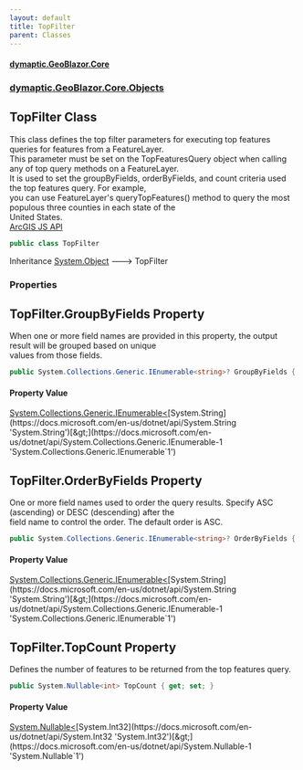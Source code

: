 ```yaml
---
layout: default
title: TopFilter
parent: Classes
---
```

#### [dymaptic.GeoBlazor.Core](index.html 'index')
### [dymaptic.GeoBlazor.Core.Objects](index.html#dymaptic.GeoBlazor.Core.Objects 'dymaptic.GeoBlazor.Core.Objects')

## TopFilter Class

This class defines the top filter parameters for executing top features queries for features from a FeatureLayer.  
This parameter must be set on the TopFeaturesQuery object when calling any of top query methods on a FeatureLayer.  
It is used to set the groupByFields, orderByFields, and count criteria used the top features query. For example,  
you can use FeatureLayer's queryTopFeatures() method to query the most populous three counties in each state of the  
United States.  
<a target="_blank" href="https://developers.arcgis.com/javascript/latest/api-reference/esri-rest-support-TopFilter.html">ArcGIS JS API</a>

```csharp
public class TopFilter
```

Inheritance [System.Object](https://docs.microsoft.com/en-us/dotnet/api/System.Object 'System.Object') &#129106; TopFilter
### Properties

<a name='dymaptic.GeoBlazor.Core.Objects.TopFilter.GroupByFields'></a>

## TopFilter.GroupByFields Property

When one or more field names are provided in this property, the output result will be grouped based on unique  
values from those fields.

```csharp
public System.Collections.Generic.IEnumerable<string>? GroupByFields { get; set; }
```

#### Property Value
[System.Collections.Generic.IEnumerable&lt;](https://docs.microsoft.com/en-us/dotnet/api/System.Collections.Generic.IEnumerable-1 'System.Collections.Generic.IEnumerable`1')[System.String](https://docs.microsoft.com/en-us/dotnet/api/System.String 'System.String')[&gt;](https://docs.microsoft.com/en-us/dotnet/api/System.Collections.Generic.IEnumerable-1 'System.Collections.Generic.IEnumerable`1')

<a name='dymaptic.GeoBlazor.Core.Objects.TopFilter.OrderByFields'></a>

## TopFilter.OrderByFields Property

One or more field names used to order the query results. Specify ASC (ascending) or DESC (descending) after the  
field name to control the order. The default order is ASC.

```csharp
public System.Collections.Generic.IEnumerable<string>? OrderByFields { get; set; }
```

#### Property Value
[System.Collections.Generic.IEnumerable&lt;](https://docs.microsoft.com/en-us/dotnet/api/System.Collections.Generic.IEnumerable-1 'System.Collections.Generic.IEnumerable`1')[System.String](https://docs.microsoft.com/en-us/dotnet/api/System.String 'System.String')[&gt;](https://docs.microsoft.com/en-us/dotnet/api/System.Collections.Generic.IEnumerable-1 'System.Collections.Generic.IEnumerable`1')

<a name='dymaptic.GeoBlazor.Core.Objects.TopFilter.TopCount'></a>

## TopFilter.TopCount Property

Defines the number of features to be returned from the top features query.

```csharp
public System.Nullable<int> TopCount { get; set; }
```

#### Property Value
[System.Nullable&lt;](https://docs.microsoft.com/en-us/dotnet/api/System.Nullable-1 'System.Nullable`1')[System.Int32](https://docs.microsoft.com/en-us/dotnet/api/System.Int32 'System.Int32')[&gt;](https://docs.microsoft.com/en-us/dotnet/api/System.Nullable-1 'System.Nullable`1')

